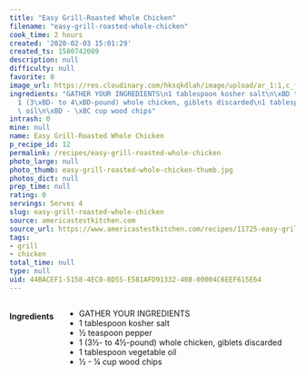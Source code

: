 ```yaml
---
title: "Easy Grill-Roasted Whole Chicken"
filename: "easy-grill-roasted-whole-chicken"
cook_time: 2 hours
created: '2020-02-03 15:01:29'
created_ts: 1580742089
description: null
difficulty: null
favorite: 0
image_url: https://res.cloudinary.com/hksqkdlah/image/upload/ar_1:1,c_fill,dpr_2.0,f_auto,fl_lossy.progressive.strip_profile,g_faces:auto,q_auto:low,w_344/SFS_GrillRoastedWholeChicken_72_cl3poy
ingredients: "GATHER YOUR INGREDIENTS\n1 tablespoon kosher salt\n\xBD teaspoon pepper\n\
  1 (3\xBD- to 4\xBD-pound) whole chicken, giblets discarded\n1 tablespoon vegetable\
  \ oil\n\xBD - \xBC cup wood chips"
intrash: 0
mine: null
name: Easy Grill-Roasted Whole Chicken
p_recipe_id: 12
permalink: /recipes/easy-grill-roasted-whole-chicken
photo_large: null
photo_thumb: easy-grill-roasted-whole-chicken-thumb.jpg
photos_dict: null
prep_time: null
rating: 0
servings: Serves 4
slug: easy-grill-roasted-whole-chicken
source: americastestkitchen.com
source_url: https://www.americastestkitchen.com/recipes/11725-easy-grill-roasted-whole-chicken
tags:
- grill
- chicken
total_time: null
type: null
uid: 44BACEF1-5158-4EC0-8D55-E581AFD91332-408-00004C6EEF615E64
---
```

<div class="large-8 medium-7 columns" id="writeup">	</div><!-- #writeup -->
</div><!-- #row-one -->
<div class="row" id="row-two">	<div class="medium-4 small-5 columns" id="ingredients"><h4>Ingredients</h4><div class="box box-ingredients content"><ul>
<li>GATHER YOUR INGREDIENTS</li>
<li>1 tablespoon kosher salt</li>
<li>½ teaspoon pepper</li>
<li>1 (3½- to 4½-pound) whole chicken, giblets discarded</li>
<li>1 tablespoon vegetable oil</li>
<li>½ - ¼ cup wood chips</li>
</ul>
</div>	</div>	<div class="medium-6 small-7 columns" id="directions">	</div>